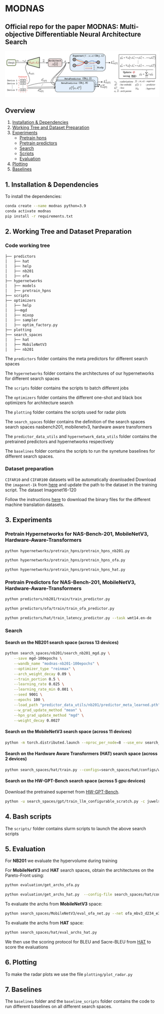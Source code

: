 # MODNAS
## Official repo for the paper MODNAS: Multi-objective Differentiable Neural Architecture Search

![title](images/MODNAS.png)
## Overview
1. [Installation & Dependencies](#Dependencies)
2. [Working Tree and Dataset Preparation](#dataset)
3. [Experiments](#experiments)
    - [Pretrain hpns](#hpns)
    - [Pretrain predictors](#predictors)
    - [Search](#search)
    - [Scripts](#scripts)
    - [Evaluation](#evaluation)
4. [Plotting](#plotting)
5. [Baselines](#baselines)


## 1. Installation & Dependencies<a name="Dependencies"></a>


To install the dependencies:
```bash
conda create --name modnas python=3.9
conda activate modnas
pip install -r requirements.txt
```

## 2. Working Tree and Dataset Preparation <a name="dataset"></a>
### Code working tree
```
├── predictors
│   ├── hat
│   ├── help
│   ├── nb201
│   ├── ofa
├── hypernetworks
│   ├── models
│   ├── pretrain_hpns
├── scripts
├── optimizers
│   ├── help
│   ├──mgd
│   ├── mixop
│   ├── sampler
│   ├── optim_factory.py
├── plotting
├── search_spaces
│   ├── hat
│   ├── MobileNetV3
│   ├── nb201
```

The ```predictors``` folder contains the meta predictors for different search spaces

The ```hypernetworks``` folder contains the architectures of our hypernetworks for different search spaces

The ```scripts``` folder contains the scripts to batch different jobs

The ```optimizers``` folder contains the different one-shot and black box optimizers for architecture search

The ```plotting``` folder contains the scripts used for radar plots

The ```search_spaces``` folder contains the definition of the search spaces search spaces nasbench201, mobilenetv3, hardware aware transformers

The ```predictor_data_utils``` and  ```hypernetwork_data_utils``` folder contains the pretrained predictors and hypernetworks respectively

The ```baselines``` folder contains the scripts to run the synetune baselines for different search spaces.

### Dataset preparation

```CIFAR10``` and ```CIFAR100``` datasets will be automatically downloaded
Download the ```imagenet-1k``` from [here](https://www.image-net.org/download.php) and update the path to the dataset in the training script. The dataset Imagenet16-120 

Follow the instructions [here](https://github.com/mit-han-lab/hardware-aware-transformers) to download the binary files for the different machine translation datasets.

## 3. Experiments <a name="experiments"></a>
### Pretrain Hypernetworks for NAS-Bench-201, MobileNetV3, Hardware-Aware-Transformers <a name="hpns"></a>
```bash
python hypernetworks/pretrain_hpns/pretrain_hpns_nb201.py
```
```bash
python hypernetworks/pretrain_hpns/pretrain_hpns_ofa.py
```
```bash
python hypernetworks/pretrain_hpns/pretrain_hpns_hat.py
```
### Pretrain Predictors for NAS-Bench-201, MobileNetV3, Hardware-Aware-Transformers <a name="#predictors"></a>
```bash
python predictors/nb201/train/train_predictor.py
```

```bash
python predictors/ofa/train/train_ofa_predictor.py
```

```bash
python predictors/hat/train_latency_predictor.py --task wmt14.en-de
```

### Search  <a name="search"></a>
#### Search on the NB201 search space (across 13 devices)

```bash
python search_spaces/nb201/search_nb201_mgd.py \
    --save mgd-100epochs \
    --wandb_name "modnas-nb201-100epochs" \
    --optimizer_type "reinmax" \
    --arch_weight_decay 0.09 \
    --train_portion 0.5 \
    --learning_rate 0.025 \
    --learning_rate_min 0.001 \
    --seed 9001 \
    --epochs 100 \
    --load_path "predictor_data_utils/nb201/predictor_meta_learned.pth" \
    --w_grad_update_method "mean" \
    --hpn_grad_update_method "mgd" \
    --weight_decay 0.0027
```
#### Search on the MobileNetV3 search space (across 11 devices)
```bash
python -m torch.distributed.launch --nproc_per_node=8 --use_env search_spaces/MobileNetV3/search/mobilenet_search_base.py --one_shot_opt reinmax --opt_strategy "simultaneous" --hpn_type meta --use_pretrained_hpn 
```

#### Search on the Hardware Aware Transformers (HAT) search space (across 2 devices)
```bash
python search_spaces/hat/train.py --configs=search_spaces/hat/configs/wmt14.en-de/supertransformer/space0.yml
```
#### Search on the HW-GPT-Bench search space (across 5 gpu devices)
Download the pretrained supernet from [HW-GPT-Bench](https://github.com/automl/HW-GPT-Bench).
```bash
python -u search_spaces/gpt/train_llm_configurable_scratch.py -c juwels_owt_sw_s.yaml 
```
## 4. Bash scripts  <a name="scripts"></a>
The ```scripts/``` folder contains slurm scripts to launch the above search scripts

## 5. Evaluation <a name="evaluation"></a>
For **NB201** we evaluate the hypervolume during training

For **MobileNetV3** and **HAT** search spaces, obtain the architectures on the Pareto-Front using:
```bash
python evaluation/get_archs_ofa.py
 ```
```bash
python evaluation/get_archs_hat.py  --config-file search_spaces/hat/configs/wmt14.en-de/supertransformer/space0.yml --arch transformersuper_wmt_en_de2
 ```

To evaluate the archs from **MobileNetV3** space:

```bash
python search_spaces/MobileNetV3/eval_ofa_net.py --net ofa_mbv3_d234_e346_k357_w1.2
 ```

To evaluate the archs from **HAT** space:
```bash
python search_spaces/hat/eval_archs_hat.py 
```
We then use the scoring protocol for BLEU and Sacre-BLEU from [HAT](https://github.com/mit-han-lab/hardware-aware-transformers) to score the evaluations 

## 6. Plotting <a name="plotting"></a>

To make the radar plots we use the file ```plotting/plot_radar.py```

## 7. Baselines <a name="baselines"></a>

The ```baselines``` folder and the ```baseline_scripts``` folder contains the code to run different baselines on all different search spaces. 

